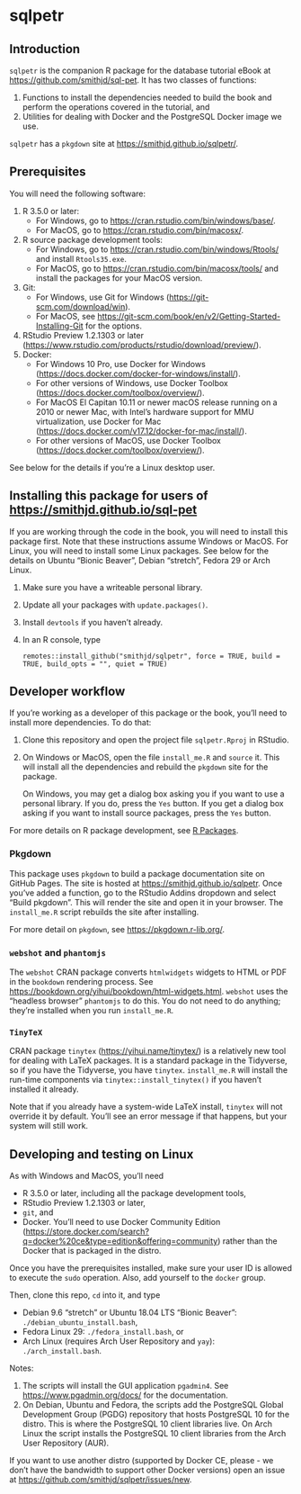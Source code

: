 sqlpetr
================

## Introduction

`sqlpetr` is the companion R package for the database tutorial eBook at
<https://github.com/smithjd/sql-pet>. It has two classes of functions:

1.  Functions to install the dependencies needed to build the book and
    perform the operations covered in the tutorial, and
2.  Utilities for dealing with Docker and the PostgreSQL Docker image we
    use.

`sqlpetr` has a `pkgdown` site at <https://smithjd.github.io/sqlpetr/>.

## Prerequisites

You will need the following software:

1.  R 3.5.0 or later:
      - For Windows, go to <https://cran.rstudio.com/bin/windows/base/>.
      - For MacOS, go to <https://cran.rstudio.com/bin/macosx/>.
2.  R source package development tools:
      - For Windows, go to
        <https://cran.rstudio.com/bin/windows/Rtools/> and install
        `Rtools35.exe`.
      - For MacOS, go to <https://cran.rstudio.com/bin/macosx/tools/>
        and install the packages for your MacOS version.
3.  Git:
      - For Windows, use Git for Windows
        (<https://git-scm.com/download/win>).
      - For MacOS, see
        <https://git-scm.com/book/en/v2/Getting-Started-Installing-Git>
        for the options.
4.  RStudio Preview 1.2.1303 or later
    (<https://www.rstudio.com/products/rstudio/download/preview/>).
5.  Docker:
      - For Windows 10 Pro, use Docker for Windows
        (<https://docs.docker.com/docker-for-windows/install/>).
      - For other versions of Windows, use Docker Toolbox
        (<https://docs.docker.com/toolbox/overview/>).
      - For MacOS El Capitan 10.11 or newer macOS release running on a
        2010 or newer Mac, with Intel’s hardware support for MMU
        virtualization, use Docker for Mac
        (<https://docs.docker.com/v17.12/docker-for-mac/install/>).
      - For other versions of MacOS, use Docker Toolbox
        (<https://docs.docker.com/toolbox/overview/>).

See below for the details if you’re a Linux desktop
user.

## Installing this package for users of <https://smithjd.github.io/sql-pet>

If you are working through the code in the book, you will need to
install this package first. Note that these instructions assume Windows
or MacOS. For Linux, you will need to install some Linux packages. See
below for the details on Ubuntu “Bionic Beaver”, Debian “stretch”,
Fedora 29 or Arch Linux.

1.  Make sure you have a writeable personal library.

2.  Update all your packages with `update.packages()`.

3.  Install `devtools` if you haven’t already.

4.  In an R console,
        type
    
        remotes::install_github("smithjd/sqlpetr", force = TRUE, build = TRUE, build_opts = "", quiet = TRUE)

## Developer workflow

If you’re working as a developer of this package or the book, you’ll
need to install more dependencies. To do that:

1.  Clone this repository and open the project file `sqlpetr.Rproj` in
    RStudio.

2.  On Windows or MacOS, open the file `install_me.R` and `source` it.
    This will install all the dependencies and rebuild the `pkgdown`
    site for the package.
    
    On Windows, you may get a dialog box asking you if you want to use a
    personal library. If you do, press the `Yes` button. If you get a
    dialog box asking if you want to install source packages, press the
    `Yes` button.

For more details on R package development, see [R
Packages](http://r-pkgs.had.co.nz/).

### Pkgdown

This package uses `pkgdown` to build a package documentation site on
GitHub Pages. The site is hosted at <https://smithjd.github.io/sqlpetr>.
Once you’ve added a function, go to the RStudio Addins dropdown and
select “Build pkgdown”. This will render the site and open it in your
browser. The `install_me.R` script rebuilds the site after installing.

For more detail on `pkgdown`, see <https://pkgdown.r-lib.org/>.

### `webshot` and `phantomjs`

The `webshot` CRAN package converts `htmlwidgets` widgets to HTML or PDF
in the `bookdown` rendering process. See
<https://bookdown.org/yihui/bookdown/html-widgets.html>. `webshot` uses
the “headless browser” `phantomjs` to do this. You do not need to do
anything; they’re installed when you run `install_me.R`.

### `TinyTeX`

CRAN package `tinytex` (<https://yihui.name/tinytex/>) is a relatively
new tool for dealing with LaTeX packages. It is a standard package in
the Tidyverse, so if you have the Tidyverse, you have `tinytex`.
`install_me.R` will install the run-time components via
`tinytex::install_tinytex()` if you haven’t installed it already.

Note that if you already have a system-wide LaTeX install, `tinytex`
will not override it by default. You’ll see an error message if that
happens, but your system will still work.

## Developing and testing on Linux

As with Windows and MacOS, you’ll need

  - R 3.5.0 or later, including all the package development tools,
  - RStudio Preview 1.2.1303 or later,
  - `git`, and
  - Docker. You’ll need to use Docker Community Edition
    (<https://store.docker.com/search?q=docker%20ce&type=edition&offering=community>)
    rather than the Docker that is packaged in the distro.

Once you have the prerequisites installed, make sure your user ID is
allowed to execute the `sudo` operation. Also, add yourself to the
`docker` group.

Then, clone this repo, `cd` into it, and type

  - Debian 9.6 “stretch” or Ubuntu 18.04 LTS “Bionic Beaver”:
    `./debian_ubuntu_install.bash`,
  - Fedora Linux 29: `./fedora_install.bash`, or
  - Arch Linux (requires Arch User Repository and `yay`):
    `./arch_install.bash`.

Notes:

1.  The scripts will install the GUI application `pgadmin4`. See
    <https://www.pgadmin.org/docs/> for the documentation.
2.  On Debian, Ubuntu and Fedora, the scripts add the PostgreSQL Global
    Development Group (PGDG) repository that hosts PostgreSQL 10 for the
    distro. This is where the PostgreSQL 10 client libraries live. On
    Arch Linux the script installs the PostgreSQL 10 client libraries
    from the Arch User Repository (AUR).

If you want to use another distro (supported by Docker CE, please - we
don’t have the bandwidth to support other Docker versions) open an issue
at <https://github.com/smithjd/sqlpetr/issues/new>.
